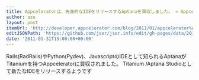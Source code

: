 ```yaml
---
title: Appceleratorは、先進的なIDEをリリースするAptanaを買収しました。 « Appcelerator Developer Center
author: azu
layout: post
itemUrl: 'http://developer.appcelerator.com/blog/2011/01/appcelerator%e3%81%af%e3%80%81%e5%85%88%e9%80%b2%e7%9a%84%e3%81%aaide%e3%82%92%e3%83%aa%e3%83%aa%e3%83%bc%e3%82%b9%e3%81%99%e3%82%8baptana%e3%82%92%e8%b2%b7%e5%8f%8e%e3%81%97%e3%81%be%e3%81%97.html'
editJSONPath: 'https://github.com/jser/jser.info/edit/gh-pages/data/2011/01/index.json'
date: '2011-01-31T15:00:00+00:00'
---
```

Rails(RadRails)やPython(Pydev)、JavascriptのIDEとして知られるAptanaがTitaniumを持つAppceleratorに買収されました。
Titanium /Aptana Studioとして新たなIDEをリリースするようです
